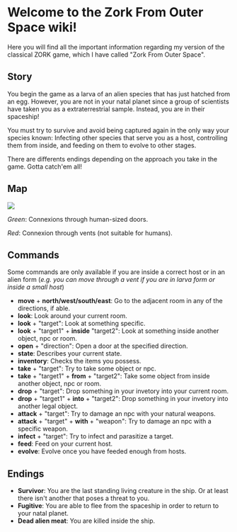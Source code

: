 # Welcome to the Zork From Outer Space wiki!

Here you will find all the important information regarding my version of the classical ZORK game, which I have called "Zork From Outer Space".

## Story

You begin the game as a larva of an alien species that has just hatched from an egg. However, you are not in your natal planet since a group of scientists have taken you as a extraterrestrial sample. Instead, you are in their spaceship! 

You must try to survive and avoid being captured again in the only way your species known: Infecting other species that serve you as a host, controlling them from inside, and feeding on them to evolve to other stages. 

There are differents endings depending on the approach you take in the game. Gotta catch'em all!

## Map

![](https://s21.postimg.org/w4llex9fb/Map_Zork.png)

*Green*: Connexions through human-sized doors.

*Red*: Connexion through vents (not suitable for humans).

## Commands

Some commands are only available if you are inside a correct host or in an alien form (_e.g. you can move through a vent if you are in larva form or inside a small host_)

* **move** + **north/west/south/east**: Go to the adjacent room in any of the directions, if able.
* **look**: Look around your current room.
* **look** + "target": Look at something specific.
* **look** + "target1" + **inside** "target2": Look at something inside another object, npc or room.
* **open** + "direction": Open a door at the specified direction.
* **state**: Describes your current state.
* **inventory**: Checks the items you possess.
* **take** + "target": Try to take some object or npc.
* **take** + "target1" + **from** + "target2": Take some object from inside another object, npc or room.
* **drop** + "target": Drop something in your invetory into your current room.
* **drop** + "target1" + **into** + "target2": Drop something in your invetory into another legal object.
* **attack** + "target": Try to damage an npc with your natural weapons.
* **attack** + "target" + **with** + "weapon": Try to damage an npc with a specific weapon.
* **infect** + "target": Try to infect and parasitize a target.
* **feed**: Feed on your current host.
* **evolve**: Evolve once you have feeded enough from hosts.

## Endings
* **Survivor**: You are the last standing living creature in the ship. Or at least there isn't another that poses a threat to you.
* **Fugitive**: You are able to flee from the spaceship in order to return to your natal planet.
* **Dead alien meat**: You are killed inside the ship.